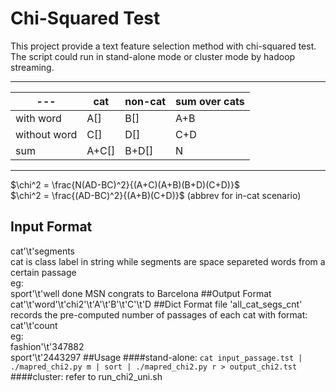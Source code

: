 # Chi-Squared Test
This project provide a text feature selection method with chi-squared test.  
The script could run in stand-alone mode or cluster mode by hadoop streaming.
***
\---        | cat  | non-cat | sum over cats
------------|------|---------|--------------
with word   | A[]  | B[]     | A+B
without word| C[]  | D[]     | C+D
   sum      | A+C[]| B+D[]   | N
***
$\chi^2 = \frac{N(AD-BC)^2}{(A+C)(A+B)(B+D)(C+D)}$  
$\chi^2 = \frac{(AD-BC)^2}{(A+B)(C+D)}$ (abbrev for in-cat scenario)
## Input Format
cat'\t'segments  
cat is class label in string while segments are space separeted words from a certain passage  
eg:  
sport'\t'well done MSN congrats to Barcelona
##Output Format
cat'\t'word'\t'chi2'\t'A'\t'B'\t'C'\t'D
##Dict Format
file 'all_cat_segs_cnt' records the pre-computed number of passages of each cat with format:  
cat'\t'count  
eg:   
fashion'\t'347882  
sport'\t'2443297
##Usage
####stand-alone:
`cat input_passage.tst | ./mapred_chi2.py m | sort | ./mapred_chi2.py r > output_chi2.tst`
####cluster:
refer to run_chi2_uni.sh

